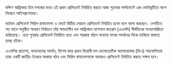 দক্ষিণ আফ্রিকায় তিন দশকের মধ্যে এই প্রথম প্রেসিডেন্ট নির্বাচিত করতে আজ শুক্রবার পার্লামেন্টে এক ভোটাভুটিতে অংশ নিচ্ছেন আইনপ্রণেতারা।

বর্তমান প্রেসিডেন্ট সিরিল রামাফোসা এ ভোটে দ্বিতীয় মেয়াদে প্রেসিডেন্ট নির্বাচিত হবেন বলে আশা করছেন। দেশটিতে গত মাসে অনুষ্ঠিত সাধারণ নির্বাচনে তাঁর ক্ষমতাসীন দল আফ্রিকান ন্যাশনাল কংগ্রেস (এএনসি) দীর্ঘদিনের সংখ্যাগরিষ্ঠতা হারিয়েছে। এতে পুনরায় প্রেসিডেন্ট নির্বাচিত হতে এবং সরকার গঠনে অন্যান্য দলের সমর্থনের দিকে তাকিয়ে থাকতে হচ্ছে তাঁকে।

এএনসির প্রত্যাশা, অন্যান্যদের সমর্থন, বিশেষ করে প্রধান বিরোধী দল ডেমোক্রেটিক অ্যালায়েন্সের (ডিএ) সহযোগিতায় তারা একটি জাতীয় ঐক্যের সরকার গঠন এবং সিরিল রামাফোসাকে আবারও প্রেসিডেন্ট নির্বাচিত করতে সক্ষম হবে।
